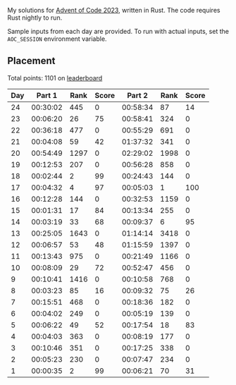 My solutions for [Advent of Code 2023](https://adventofcode.com/2023), written in Rust. The code requires Rust nightly to run.

Sample inputs from each day are provided. To run with actual inputs, set the `AOC_SESSION` environment variable.

## Placement

Total points: 1101 on [leaderboard](https://adventofcode.com/2023/leaderboard)

| Day | Part 1   | Rank | Score | Part 2   | Rank | Score |
| --- | -------- | ---- | ----- | -------- | ---- | ----- |
| 24  | 00:30:02 | 445  | 0     | 00:58:34 | 87   | 14    |
| 23  | 00:06:20 | 26   | 75    | 00:58:41 | 324  | 0     |
| 22  | 00:36:18 | 477  | 0     | 00:55:29 | 691  | 0     |
| 21  | 00:04:08 | 59   | 42    | 01:37:32 | 341  | 0     |
| 20  | 00:54:49 | 1297 | 0     | 02:29:02 | 1998 | 0     |
| 19  | 00:12:53 | 207  | 0     | 00:56:28 | 858  | 0     |
| 18  | 00:02:44 | 2    | 99    | 00:24:43 | 144  | 0     |
| 17  | 00:04:32 | 4    | 97    | 00:05:03 | 1    | 100   |
| 16  | 00:12:28 | 144  | 0     | 00:32:53 | 1159 | 0     |
| 15  | 00:01:31 | 17   | 84    | 00:13:34 | 255  | 0     |
| 14  | 00:03:19 | 33   | 68    | 00:09:37 | 6    | 95    |
| 13  | 00:25:05 | 1643 | 0     | 01:14:14 | 3418 | 0     |
| 12  | 00:06:57 | 53   | 48    | 01:15:59 | 1397 | 0     |
| 11  | 00:13:43 | 975  | 0     | 00:21:49 | 1166 | 0     |
| 10  | 00:08:09 | 29   | 72    | 00:52:47 | 456  | 0     |
| 9   | 00:10:41 | 1416 | 0     | 00:10:58 | 768  | 0     |
| 8   | 00:03:23 | 85   | 16    | 00:09:32 | 75   | 26    |
| 7   | 00:15:51 | 468  | 0     | 00:18:36 | 182  | 0     |
| 6   | 00:04:02 | 249  | 0     | 00:05:19 | 139  | 0     |
| 5   | 00:06:22 | 49   | 52    | 00:17:54 | 18   | 83    |
| 4   | 00:04:03 | 363  | 0     | 00:08:19 | 177  | 0     |
| 3   | 00:10:46 | 351  | 0     | 00:17:25 | 338  | 0     |
| 2   | 00:05:23 | 230  | 0     | 00:07:47 | 234  | 0     |
| 1   | 00:00:35 | 2    | 99    | 00:06:21 | 70   | 31    |
